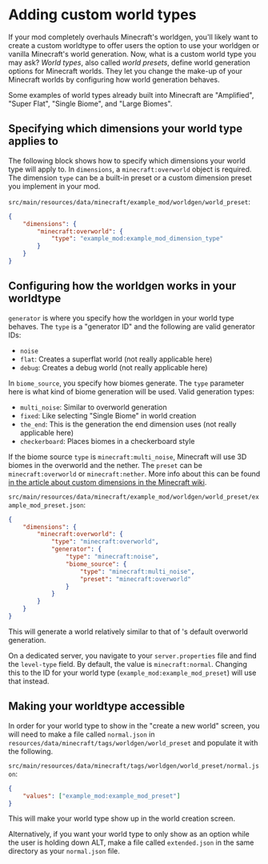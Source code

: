 # Adding custom world types

If your mod completely overhauls Minecraft's worldgen, you'll likely want to create a custom worldtype to offer users the option to use your worldgen or vanilla Minecraft's world generation.
Now, what is a custom world type you may ask? _World types_, also called _world presets_, define world generation options for Minecraft worlds. They let you change the make-up of your Minecraft worlds by configuring how world generation behaves.

Some examples of world types already built into Minecraft are "Amplified", "Super Flat", "Single Biome", and "Large Biomes".

## Specifying which dimensions your world type applies to

The following block shows how to specify which dimensions your world type will apply to. In `dimensions`, a `minecraft:overworld` object is required.
The dimension `type` can be a built-in preset or a custom dimension preset you implement in your mod.

`src/main/resources/data/minecraft/example_mod/worldgen/world_preset`:

```json
{
	"dimensions": {
		"minecraft:overworld": {
			"type": "example_mod:example_mod_dimension_type"
		}
	}
}
```

## Configuring how the worldgen works in your worldtype

`generator` is where you specify how the worldgen in your world type behaves. The `type` is a "generator ID" and the following are valid generator IDs:

- `noise`
- `flat`: Creates a superflat world (not really applicable here)
- `debug`: Creates a debug world (not really applicable here)

In `biome_source`, you specify how biomes generate. The `type` parameter here is what kind of biome generation will be used.
Valid generation types:

- `multi_noise`: Similar to overworld generation
- `fixed`: Like selecting "Single Biome" in world creation
- `the_end`: This is the generation the end dimension uses (not really applicable here)
- `checkerboard`: Places biomes in a checkerboard style

If the biome source `type` is `minecraft:multi_noise`, Minecraft will use 3D biomes in the overworld and the nether.
The `preset` can be `minecraft:overworld` or `minecraft:nether`. More info about this can be found [in the article about custom dimensions in the Minecraft wiki](https://minecraft.wiki/w/Custom_dimension#Multi-noise_biome_source_parameter_list).

`src/main/resources/data/minecraft/example_mod/worldgen/world_preset/example_mod_preset.json`:

```json
{
	"dimensions": {
		"minecraft:overworld": {
			"type": "minecraft:overworld",
			"generator": {
				"type": "minecraft:noise",
				"biome_source": {
					"type": "minecraft:multi_noise",
					"preset": "minecraft:overworld"
				}
			}
		}
	}
}
```

This will generate a world relatively similar to that of 's default overworld generation.

On a dedicated server, you navigate to your `server.properties` file and find the `level-type` field. By default, the value is `minecraft:normal`. Changing this to the ID for your world type (`example_mod:example_mod_preset`) will use that instead.

## Making your worldtype accessible

In order for your world type to show in the "create a new world" screen, you will need to make a file called `normal.json` in `resources/data/minecraft/tags/worldgen/world_preset` and populate it with the following.

`src/main/resources/data/minecraft/tags/worldgen/world_preset/normal.json`:

```json
{
	"values": ["example_mod:example_mod_preset"]
}
```

This will make your world type show up in the world creation screen.

Alternatively, if you want your world type to only show as an option while the user is holding down ALT, make a file called `extended.json` in the same directory as your `normal.json` file.
